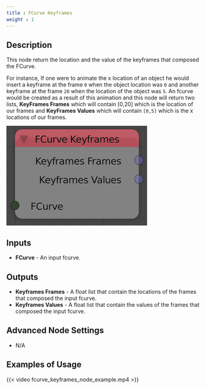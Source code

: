 ```yaml
---
title : FCurve Keyframes
weight : 1
---
```


## Description

This node return the location and the value of the keyframes that
composed the FCurve.

For instance, If one were to animate the x location of an object he
would insert a keyframe at the frame `0` when the object location was
`0` and another keyframe at the frame `20` when the location of the
object was `5`. An fcurve would be created as a result of this animation
and this node will return two lists, **KeyFrames Frames** which will
contain <span class="title-ref">\[0,20\]</span> which is the location of
our frames and **KeyFrames Values** which will contain `[0,5]` which is
the x locations of our frames.

![image](fcurve_keyframes_node.png)

## Inputs

  - **FCurve** - An input fcurve.

## Outputs

  - **Keyframes Frames** - A float list that contain the locations of
    the frames that composed the input fcurve.
  - **Keyframes Values** - A float list that contain the values of the
    frames that composed the input fcurve.

## Advanced Node Settings

  - N/A

## Examples of Usage

{{< video fcurve_keyframes_node_example.mp4 >}}
